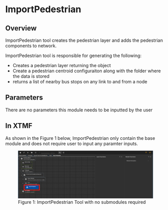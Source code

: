 
# ImportPedestrian

## Overview 

ImportPedestrian tool creates the pedestrian layer and adds the pedestrian 
components to network. 

ImportPedestrian tool is responsible for generating the following: 
* Creates a pedestrian layer returning the object 
* Create a pedestrian centroid configuraiton along with the folder where the data is stored 
* returns a list of nearby bus stops on any link to and from a node

## Parameters

There are no parameters this module needs to be inputted by the user


## In XTMF
As shown in the Figure 1 below, ImportPedestrian only contain the base
module and does not require user to input any paramter inputs.


<figure>
    <img src="images\ImportPedestrainModules.png"
         alt="ImportPedestrain Moule">
    <figcaption>Figure 1: ImportPedestrian Tool with no submodules required</figcaption>
</figure>
